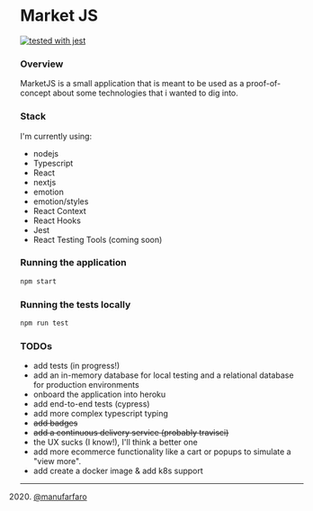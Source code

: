 # Market JS

[![tested with jest](https://img.shields.io/badge/tested_with-jest-99424f.svg)](https://github.com/facebook/jest)

### Overview

MarketJS is a small application that is meant to be used as a proof-of-concept about some technologies that i wanted to dig into.

### Stack

I'm currently using:

- nodejs
- Typescript
- React
- nextjs
- emotion
- emotion/styles
- React Context
- React Hooks
- Jest
- React Testing Tools (coming soon)

### Running the application

```bash
npm start
```

### Running the tests locally

```bash
npm run test
```

### TODOs

- add tests (in progress!)
- add an in-memory database for local testing and a relational database for production environments
- onboard the application into heroku
- add end-to-end tests (cypress)
- add more complex typescript typing
- ~~add badges~~
- ~~add a continuous delivery service (probably travisci)~~
- the UX sucks (I know!), I'll think a better one
- add more ecommerce functionality like a cart or popups to simulate a "view more".
- add create a docker image & add k8s support

---

2020. [@manufarfaro](https://github.com/manufarfaro)
